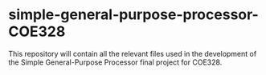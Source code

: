 # simple-general-purpose-processor-COE328
This repository will contain all the relevant files used in the development of the Simple General-Purpose Processor final project for COE328.
